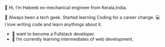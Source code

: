  👋 Hi, I’m Habeeb
 ex-mechanical engineer from Kerala,India.
 
 
🔬 Always been a tech geek. Started learning Coding for a career change.
💻 I love writing code and learn anythings about it.
 
- 👀 want to become a Fullstack developer.
- 🌱 I’m currently learning intermediates of web development.


